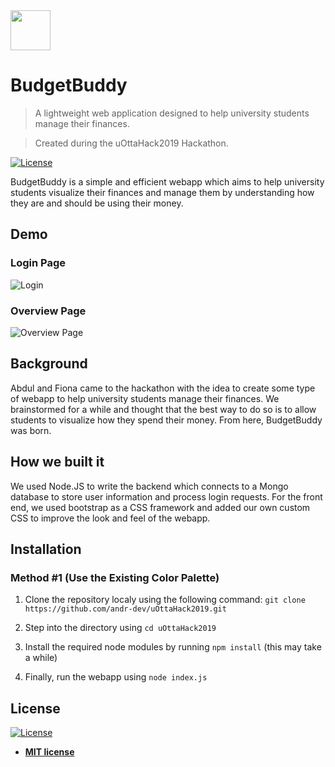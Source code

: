 <img src="https://github.com/andr-dev/uOttaHack2019/blob/master/public/images/banner_budgetbuddy_x1024.png?raw=true" height="64"/>

# BudgetBuddy

> A lightweight web application designed to help university students manage their finances.

> Created during the uOttaHack2019 Hackathon.

[![License](http://img.shields.io/:license-mit-blue.svg?style=flat-square)](http://badges.mit-license.org)

BudgetBuddy is a simple and efficient webapp which aims to help university students visualize their finances and manage them by understanding how they are and should be using their money. 

## Demo

### Login Page
![Login](https://github.com/andr-dev/uOttaHack2019/demo/login.jpg)

### Overview Page
![Overview Page](https://github.com/andr-dev/uOttaHack2019/demo/overview.jpg)

## Background

Abdul and Fiona came to the hackathon with the idea to create some type of webapp to help university students manage their finances. We brainstormed for a while and thought that the best way to do so is to allow students to visualize how they spend their money. From here, BudgetBuddy was born.

## How we built it

We used Node.JS to write the backend which connects to a Mongo database to store user information and process login requests. For the front end, we used bootstrap as a CSS framework and added our own custom CSS to improve the look and feel of the webapp.

## Installation

### Method #1 (Use the Existing Color Palette)

1) Clone the repository localy using the following command: `git clone https://github.com/andr-dev/uOttaHack2019.git`

2) Step into the directory using `cd uOttaHack2019`
3) Install the required node modules by running `npm install` (this may take a while)
4) Finally, run the webapp using `node index.js`

## License

[![License](http://img.shields.io/:license-mit-blue.svg?style=flat-square)](http://badges.mit-license.org)

- **[MIT license](https://github.com/andr-dev/Chromethesia/raw/master/LICENSE.md)**